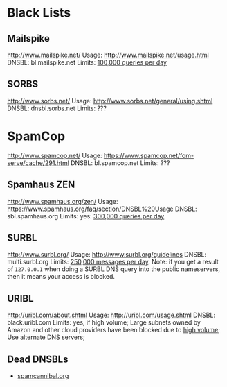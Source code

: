 # Black Lists

## Mailspike

http://www.mailspike.net/
Usage: http://www.mailspike.net/usage.html
DNSBL: bl.mailspike.net
Limits: [100,000 queries per day](http://mailspike.org/usage.html)

## SORBS

http://www.sorbs.net/
Usage: http://www.sorbs.net/general/using.shtml
DNSBL: dnsbl.sorbs.net
Limits: ???

# SpamCop

http://www.spamcop.net/
Usage: https://www.spamcop.net/fom-serve/cache/291.html
DNSBL: bl.spamcop.net
Limits: ???

## Spamhaus ZEN

http://www.spamhaus.org/zen/
Usage: https://www.spamhaus.org/faq/section/DNSBL%20Usage
DNSBL: sbl.spamhaus.org
Limits: yes: [300,000 queries per day](https://www.spamhaus.org/organization/dnsblusage/)

## SURBL

http://www.surbl.org/
Usage: http://www.surbl.org/guidelines
DNSBL: multi.surbl.org
Limits: [250,000 messages per day](http://www.surbl.org/faqs#high-volume). Note: if you get a result of `127.0.0.1` when doing a SURBL DNS query into the public nameservers, then it means your access is blocked.



## URIBL

http://uribl.com/about.shtml
Usage: http://uribl.com/usage.shtml
DNSBL: black.uribl.com
Limits: yes, if high volume; Large subnets owned by Amazon and other cloud providers have been blocked due to [high volume](http://uribl.com/datafeed_faq.shtml); Use alternate DNS servers;

## Dead DNSBLs

- [spamcannibal.org](https://www.dnsbl.com/2016/09/status-of-blspamcannibalorg-fix-in_22.html)
